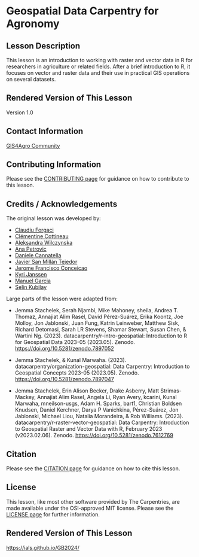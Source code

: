 # Geospatial Data Carpentry for Agronomy

## Lesson Description

This lesson is an introduction to working with raster and vector data in R for 
researchers in agriculture or related fields. After a brief introduction to R, it 
focuses on vector and raster data and their use in practical GIS operations on
several datasets.

## Rendered Version of This Lesson

Version 1.0

## Contact Information

[GIS4Agro Community](mailto:ializarazos@unal.edu.co)

## Contributing Information

Please see the [CONTRIBUTING page](https://github.com/carpentries-incubator/r-geospatial-urban/blob/main/CONTRIBUTING.md) for guidance on how to contribute to this lesson.

## Credits / Acknowledgements

The original lesson was developed by:

- [Claudiu Forgaci](https://github.com/cforgaci)
- [Clémentine Cottineau](https://github.com/ClementineCttn)
- [Aleksandra Wilczynska](https://github.com/alwil)
- [Ana Petrovic](https://github.com/ana-5r)
- [Daniele Cannatella](https://github.com/dcannatella)
- [Javier San Millán Tejedor](https://github.com/javisanmillan)
- [Jerome Francisco Conceicao](https://github.com/fcjerome)
- [Kyri Janssen](https://github.com/KyriJanssen)
- [Manuel Garcia](https://github.com/manuGil)
- [Selin Kubilay](https://github.com/Selkubi)

Large parts of the lesson were adapted from:

- Jemma Stachelek, Serah Njambi, Mike Mahoney, sheila, Andrea T. Thomaz, Annajiat Alim Rasel, David Pérez-Suárez, Erika Koontz, Joe Molloy, Jon Jablonski, Juan Fung, Katrin Leinweber, Matthew Sisk, Richard Detomasi, Sarah LR Stevens, Shamar Stewart, Susan Chen, & Wartini Ng. (2023). datacarpentry/r-intro-geospatial: Introduction to R for Geospatial Data 2023-05 (2023.05). Zenodo. https://doi.org/10.5281/zenodo.7897052

- Jemma Stachelek, & Kunal Marwaha. (2023). datacarpentry/organization-geospatial: Data Carpentry: Introduction to Geospatial Concepts 2023-05 (2023.05). Zenodo. https://doi.org/10.5281/zenodo.7897047

- Jemma Stachelek, Erin Alison Becker, Drake Asberry, Matt Strimas-Mackey, Annajiat Alim Rasel, Angela Li, Ryan Avery, kcarini, Kunal Marwaha, mneilson-usgs, Adam H. Sparks, bart1, Christian Boldsen Knudsen, Daniel Kerchner, Darya P Vanichkina, Pérez-Suárez, Jon Jablonski, Michael Liou, Natalia Morandeira, & Rob Williams. (2023). datacarpentry/r-raster-vector-geospatial: Data Carpentry: Introduction to Geospatial Raster and Vector Data with R, February 2023 (v2023.02.06). Zenodo. https://doi.org/10.5281/zenodo.7612769

## Citation

Please see the [CITATION page](https://github.com/carpentries-incubator/r-geospatial-urban/blob/main/CITATION.cff) for guidance on how to cite this lesson.

## License

This lesson, like most other software provided by The Carpentries, are made available under the OSI-approved MIT license. Please see the [LICENSE page](https://github.com/carpentries-incubator/r-geospatial-urban/blob/main/LICENSE.md) for further information.

## Rendered Version of This Lesson

https://ials.github.io/GB2024/


